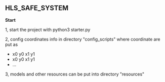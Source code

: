 ****HLS_SAFE_SYSTEM****
-

**Start**

1, start the project with python3 starter.py

2, config coordinates info in directory "config_scripts" 
where coordinate are put as 

- x0 y0 x1 y1
- x0 y0 x1 y1
- ...

3, models and other resources can be put into directory "resources"

